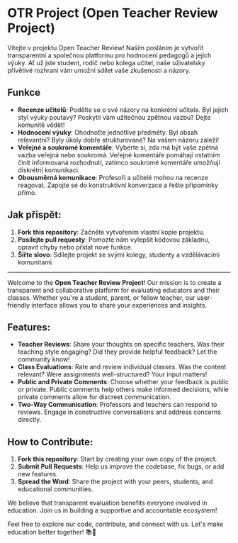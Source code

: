 # OTR Project (Open Teacher Review Project)

Vítejte v projektu Open Teacher Review! Naším posláním je vytvořit transparentní a společnou platformu pro hodnocení pedagogů a jejich výuky. Ať už jste student, rodič nebo kolega učitel, naše uživatelsky přívětivé rozhraní vám umožní sdílet vaše zkušenosti a názory.

## Funkce
- **Recenze učitelů**: Podělte se o své názory na konkrétní učitele. Byl jejich styl výuky poutavý? Poskytli vám užitečnou zpětnou vazbu? Dejte komunitě vědět!
- **Hodnocení výuky**: Ohodnoťte jednotlivé předměty. Byl obsah relevantní? Byly úkoly dobře strukturované? Na vašem názoru záleží!
- **Veřejné a soukromé komentáře**: Vyberte si, zda má být vaše zpětná vazba veřejná nebo soukromá. Veřejné komentáře pomáhají ostatním činit informovaná rozhodnutí, zatímco soukromé komentáře umožňují diskrétní komunikaci.
- **Obousměrná komunikace**: Profesoři a učitelé mohou na recenze reagovat. Zapojte se do konstruktivní konverzace a řešte připomínky přímo.

## Jak přispět:
1. **Fork this repository**: Začněte vytvořením vlastní kopie projektu.
2. **Posílejte pull requesty**: Pomozte nám vylepšit kódovou základnu, opravit chyby nebo přidat nové funkce.
3. **Šířte slovo**: Sdílejte projekt se svými kolegy, studenty a vzdělávacími komunitami.

---

Welcome to the **Open Teacher Review Project**! Our mission is to create a transparent and collaborative platform for evaluating educators and their classes. Whether you're a student, parent, or fellow teacher, our user-friendly interface allows you to share your experiences and insights.

## Features:
- **Teacher Reviews**: Share your thoughts on specific teachers. Was their teaching style engaging? Did they provide helpful feedback? Let the community know!
- **Class Evaluations**: Rate and review individual classes. Was the content relevant? Were assignments well-structured? Your input matters!
- **Public and Private Comments**: Choose whether your feedback is public or private. Public comments help others make informed decisions, while private comments allow for discreet communication.
- **Two-Way Communication**: Professors and teachers can respond to reviews. Engage in constructive conversations and address concerns directly.

## How to Contribute:
1. **Fork this repository**: Start by creating your own copy of the project.
2. **Submit Pull Requests**: Help us improve the codebase, fix bugs, or add new features.
3. **Spread the Word**: Share the project with your peers, students, and educational communities.

We believe that transparent evaluation benefits everyone involved in education. Join us in building a supportive and accountable ecosystem!

Feel free to explore our code, contribute, and connect with us. Let's make education better together! 📚🌟
